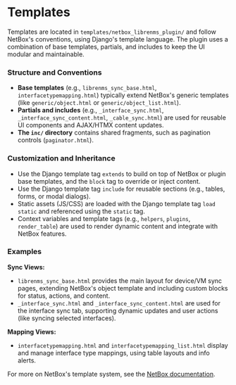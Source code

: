 # Templates

Templates are located in `templates/netbox_librenms_plugin/` and follow NetBox's conventions, using Django's template language. The plugin uses a combination of base templates, partials, and includes to keep the UI modular and maintainable.

### Structure and Conventions
- **Base templates** (e.g., `librenms_sync_base.html`, `interfacetypemapping.html`) typically extend NetBox's generic templates (like `generic/object.html` or `generic/object_list.html`).
- **Partials and includes** (e.g., `_interface_sync.html`, `_interface_sync_content.html`, `_cable_sync.html`) are used for reusable UI components and AJAX/HTMX content updates.
- **The `inc/` directory** contains shared fragments, such as pagination controls (`paginator.html`).

### Customization and Inheritance
- Use the Django template tag `extends` to build on top of NetBox or plugin base templates, and the `block` tag to override or inject content.
- Use the Django template tag `include` for reusable sections (e.g., tables, forms, or modal dialogs).
- Static assets (JS/CSS) are loaded with the Django template tag `load static` and referenced using the `static` tag.
- Context variables and template tags (e.g., `helpers`, `plugins`, `render_table`) are used to render dynamic content and integrate with NetBox features.

### Examples
**Sync Views:**

  - `librenms_sync_base.html` provides the main layout for device/VM sync pages, extending NetBox's object template and including custom blocks for status, actions, and content.
  - `_interface_sync.html` and `_interface_sync_content.html` are used for the interface sync tab, supporting dynamic updates and user actions (like syncing selected interfaces).

**Mapping Views:**

  - `interfacetypemapping.html` and `interfacetypemapping_list.html` display and manage interface type mappings, using table layouts and info alerts.


For more on NetBox's template system, see the [NetBox documentation](https://netbox.readthedocs.io/en/stable/plugins/development/#templates).
